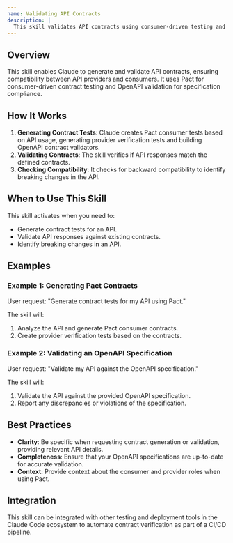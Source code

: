 ```yaml
---
name: Validating API Contracts
description: |
  This skill validates API contracts using consumer-driven testing and OpenAPI validation. It leverages Pact for consumer-driven contract testing, ensuring that API providers adhere to the expectations of their consumers. It also validates APIs against OpenAPI specifications to guarantee compliance and identify breaking changes. Use this skill when the user asks to generate contract tests, validate API responses, check backward compatibility, or validate requests/responses using the terms "contract-test", "ct", "Pact", "OpenAPI validation", or "consumer-driven contract testing".
---
```


## Overview

This skill enables Claude to generate and validate API contracts, ensuring compatibility between API providers and consumers. It uses Pact for consumer-driven contract testing and OpenAPI validation for specification compliance.

## How It Works

1. **Generating Contract Tests**: Claude creates Pact consumer tests based on API usage, generating provider verification tests and building OpenAPI contract validators.
2. **Validating Contracts**: The skill verifies if API responses match the defined contracts.
3. **Checking Compatibility**: It checks for backward compatibility to identify breaking changes in the API.

## When to Use This Skill

This skill activates when you need to:
- Generate contract tests for an API.
- Validate API responses against existing contracts.
- Identify breaking changes in an API.

## Examples

### Example 1: Generating Pact Contracts

User request: "Generate contract tests for my API using Pact."

The skill will:
1. Analyze the API and generate Pact consumer contracts.
2. Create provider verification tests based on the contracts.

### Example 2: Validating an OpenAPI Specification

User request: "Validate my API against the OpenAPI specification."

The skill will:
1. Validate the API against the provided OpenAPI specification.
2. Report any discrepancies or violations of the specification.

## Best Practices

- **Clarity**: Be specific when requesting contract generation or validation, providing relevant API details.
- **Completeness**: Ensure that your OpenAPI specifications are up-to-date for accurate validation.
- **Context**: Provide context about the consumer and provider roles when using Pact.

## Integration

This skill can be integrated with other testing and deployment tools in the Claude Code ecosystem to automate contract verification as part of a CI/CD pipeline.